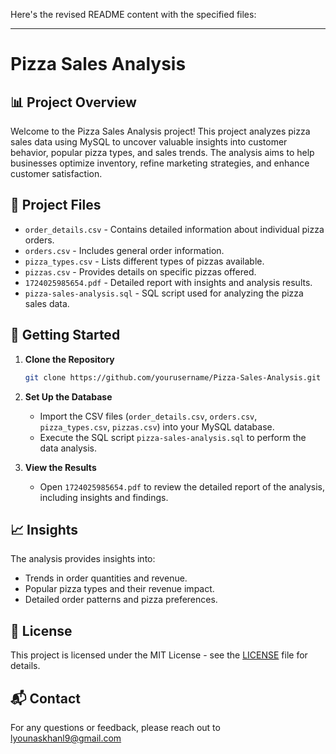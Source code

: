 Here's the revised README content with the specified files:

---

# Pizza Sales Analysis

## 📊 Project Overview

Welcome to the Pizza Sales Analysis project! This project analyzes pizza sales data using MySQL to uncover valuable insights into customer behavior, popular pizza types, and sales trends. The analysis aims to help businesses optimize inventory, refine marketing strategies, and enhance customer satisfaction.

## 📁 Project Files

- `order_details.csv` - Contains detailed information about individual pizza orders.
- `orders.csv` - Includes general order information.
- `pizza_types.csv` - Lists different types of pizzas available.
- `pizzas.csv` - Provides details on specific pizzas offered.
- `1724025985654.pdf` - Detailed report with insights and analysis results.
- `pizza-sales-analysis.sql` - SQL script used for analyzing the pizza sales data.

## 🚀 Getting Started

1. **Clone the Repository**

   ```bash
   git clone https://github.com/yourusername/Pizza-Sales-Analysis.git
   ```

2. **Set Up the Database**

   - Import the CSV files (`order_details.csv`, `orders.csv`, `pizza_types.csv`, `pizzas.csv`) into your MySQL database.
   - Execute the SQL script `pizza-sales-analysis.sql` to perform the data analysis.

3. **View the Results**

   - Open `1724025985654.pdf` to review the detailed report of the analysis, including insights and findings.

## 📈 Insights

The analysis provides insights into:
- Trends in order quantities and revenue.
- Popular pizza types and their revenue impact.
- Detailed order patterns and pizza preferences.

## 📜 License

This project is licensed under the MIT License - see the [LICENSE](LICENSE) file for details.

## 📬 Contact

For any questions or feedback, please reach out to lyounaskhanl9@gmail.com

